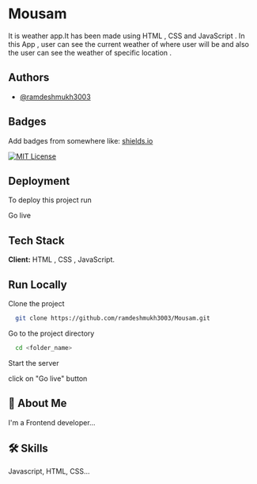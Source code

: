 
# Mousam

It is weather app.It has been made using HTML , CSS and JavaScript . In this App , user can see the current weather of where user will be and also 
the user can see the weather of specific location . 
 
## Authors

- [@ramdeshmukh3003](https://www.github.com/ramdeshmukh3003)


## Badges

Add badges from somewhere like: [shields.io](https://shields.io/)

[![MIT License](https://img.shields.io/badge/License-MIT-green.svg)](https://choosealicense.com/licenses/mit/)



## Deployment

To deploy this project run

  Go live



## Tech Stack

**Client:** HTML , CSS , JavaScript.




## Run Locally

Clone the project

```bash
  git clone https://github.com/ramdeshmukh3003/Mousam.git
```

Go to the project directory

```bash
  cd <folder_name>
```



Start the server

  click on "Go live" button 



## 🚀 About Me
I'm a Frontend developer...


## 🛠 Skills
Javascript, HTML, CSS...

